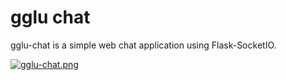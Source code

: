 # gglu chat
gglu-chat is a simple web chat application using Flask-SocketIO.

[![gglu-chat.png](https://s1.ax1x.com/2022/10/15/xwT7lR.png)](https://chat.bujijam.ga/chat)
